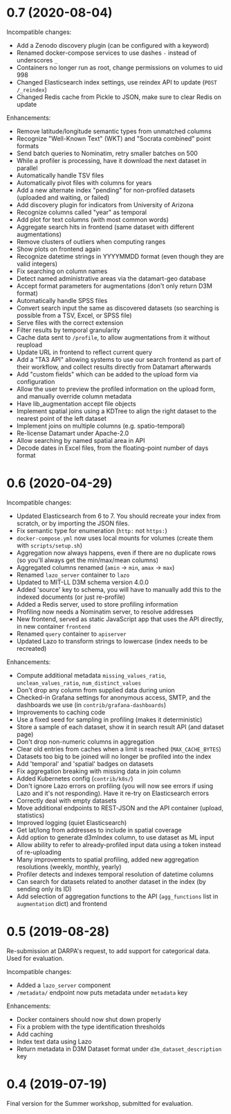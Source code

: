 0.7 (2020-08-04)
================

Incompatible changes:
* Add a Zenodo discovery plugin (can be configured with a keyword)
* Renamed docker-compose services to use dashes `-` instead of underscores `_`
* Containers no longer run as root, change permissions on volumes to uid 998
* Changed Elasticsearch index settings, use reindex API to update (`POST /_reindex`)
* Changed Redis cache from Pickle to JSON, make sure to clear Redis on update

Enhancements:
* Remove latitude/longitude semantic types from unmatched columns
* Recognize "Well-Known Text" (WKT) and "Socrata combined" point formats
* Send batch queries to Nominatim, retry smaller batches on 500
* While a profiler is processing, have it download the next dataset in parallel
* Automatically handle TSV files
* Automatically pivot files with columns for years
* Add a new alternate index "pending" for non-profiled datasets (uploaded and waiting, or failed)
* Add discovery plugin for indicators from University of Arizona
* Recognize columns called "year" as temporal
* Add plot for text columns (with most common words)
* Aggregate search hits in frontend (same dataset with different augmentations)
* Remove clusters of outliers when computing ranges
* Show plots on frontend again
* Recognize datetime strings in YYYYMMDD format (even though they are valid integers)
* Fix searching on column names
* Detect named administrative areas via the datamart-geo database
* Accept format parameters for augmentations (don't only return D3M format)
* Automatically handle SPSS files
* Convert search input the same as discovered datasets (so searching is possible from a TSV, Excel, or SPSS file)
* Serve files with the correct extension
* Filter results by temporal granularity
* Cache data sent to `/profile`, to allow augmentations from it without reupload
* Update URL in frontend to reflect current query
* Add a "TA3 API" allowing systems to use our search frontend as part of their workflow, and collect results directly from Datamart afterwards
* Add "custom fields" which can be added to the upload form via configuration
* Allow the user to preview the profiled information on the upload form, and manually override column metadata
* Have lib_augmentation accept file objects
* Implement spatial joins using a KDTree to align the right dataset to the nearest point of the left dataset
* Implement joins on multiple columns (e.g. spatio-temporal)
* Re-license Datamart under Apache-2.0
* Allow searching by named spatial area in API
* Decode dates in Excel files, from the floating-point number of days format

0.6 (2020-04-29)
================

Incompatible changes:
* Updated Elasticsearch from 6 to 7. You should recreate your index from
scratch, or by importing the JSON files.
* Fix semantic type for enumeration (`http:` not `https:`)
* `docker-compose.yml` now uses local mounts for volumes (create them with `scripts/setup.sh`)
* Aggregation now always happens, even if there are no duplicate rows (so you'll always get the min/max/mean columns)
* Aggregated columns renamed (`amin` -> `min`, `amax` -> `max`)
* Renamed `lazo_server` container to `lazo`
* Updated to MIT-LL D3M schema version 4.0.0
* Added 'source' key to schema, you will have to manually add this to the indexed documents (or just re-profile)
* Added a Redis server, used to store profiling information
* Profiling now needs a Nominatim server, to resolve addresses
* New frontend, served as static JavaScript app that uses the API directly, in new container `frontend`
* Renamed `query` container to `apiserver`
* Updated Lazo to transform strings to lowercase (index needs to be recreated)

Enhancements:
* Compute additional metadata `missing_values_ratio`, `unclean_values_ratio`, `num_distinct_values`
* Don't drop any column from supplied data during union
* Checked-in Grafana settings for anonymous access, SMTP, and the dashboards we use (in `contrib/grafana-dashboards`)
* Improvements to caching code
* Use a fixed seed for sampling in profiling (makes it deterministic)
* Store a sample of each dataset, show it in search result API (and dataset page)
* Don't drop non-numeric columns in aggregation
* Clear old entries from caches when a limit is reached (`MAX_CACHE_BYTES`)
* Datasets too big to be joined will no longer be profiled into the index
* Add 'temporal' and 'spatial' badges on datasets
* Fix aggregation breaking with missing data in join column
* Added Kubernetes config (`contrib/k8s/`)
* Don't ignore Lazo errors on profiling (you will now see errors if using Lazo and it's not responding). Have it re-try on Elasticsearch errors
* Correctly deal with empty datasets
* Move additional endpoints to REST-JSON and the API container (upload, statistics)
* Improved logging (quiet Elasticsearch)
* Get lat/long from addresses to include in spatial coverage
* Add option to generate d3mIndex column, to use dataset as ML input
* Allow ability to refer to already-profiled input data using a token instead of re-uploading
* Many improvements to spatial profiling, added new aggregation resolutions (weekly, monthly, yearly)
* Profiler detects and indexes temporal resolution of datetime columns
* Can search for datasets related to another dataset in the index (by sending only its ID)
* Add selection of aggregation functions to the API (`agg_functions` list in `augmentation` dict) and frontend

0.5 (2019-08-28)
================

Re-submission at DARPA's request, to add support for categorical data. Used for evaluation.

Incompatible changes:
* Added a `lazo_server` component
* `/metadata/` endpoint now puts metadata under `metadata` key

Enhancements:
* Docker containers should now shut down properly
* Fix a problem with the type identification thresholds
* Add caching
* Index text data using Lazo
* Return metadata in D3M Dataset format under `d3m_dataset_description` key

0.4 (2019-07-19)
================

Final version for the Summer workshop, submitted for evaluation.
